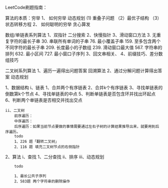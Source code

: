 LeetCode刷题指南：

算法的本质：穷举
1、 如何穷举
    动态规划
        (1) 重叠子问题
       （2）最优子结构
       （3）状态转移方程
2、 如何聪明的穷举
    贪心算发
 
数组/单链表系列算法
1、双指针
    二分搜索
2、快慢指针
3、滑动窗口方法
  3. 无重复字符的最长子串 
  30. 串联所有单词的子串
  76. 最小覆盖子串
  159. 至多包含两个不同字符的最长子串
  209. 长度最小的子数组
  239. 滑动窗口最大值
  567. 字符串的排列
  632. 最小区间
  727. 最小窗口子序列
3、回文串相关、
4、前缀技巧、差分数组技巧

二叉树系列算法
1、遍历一遍得出问题答案
    回溯算法
2、通过分解问题计算得出答案
    动态规划
 

1、数据结构
    i、链表
        1、合并两个有序链表
        2、合并k个有序链表
        3、寻找单链表的倒数第k个节点
        4、寻找单链表的中点
        5、判断单链表是否包含环并找出环起点
        6、判断两个单链表是否相交并找出交点        
        
    ii、二叉树
        前序遍历：
        中序遍历：
        后序遍历：如果当前节点要做的事情需要通过左右子树的计算结果推导出来，就要用到后序遍历。
        todo
        1、226 题「翻转二叉树」
        2、116 题 填充二叉树节点的右侧指针

2、算法
    i、查找
        1、二分查找
    ii、排序
    iii、动态规划
    
        todo
        
        1、最长公共子序列
        2、583题 两个字符串的删除操作